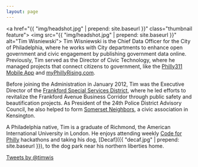 ```yaml
---
layout: page
---
```

<a href="{{ "img/headshot.jpg" | prepend: site.baseurl }}" class="thumbnail feature">
    <img src="{{ "img/headshot.jpg" | prepend: site.baseurl }}" alt="Tim Wisniewski">
</a>
Tim Wisniewski is the Chief Data Officer for the City of Philadelphia, where he works with City departments to enhance open government and civic engagement by publishing government data online. Previously, Tim served as the Director of Civic Technology, where he managed projects that connect citizens to government, like the [Philly311 Mobile App](http://www.phila.gov/311/mobileapp.html) and [myPhillyRising.com](http://myphillyrising.com).

Before joining the Administration in January 2012, Tim was the Executive Director of the [Frankford Special Services District](http://en.wikipedia.org/wiki/Frankford_Special_Services_District_of_Philadelphia), where he led efforts to revitalize the Frankford Avenue Business Corridor through public safety and beautification projects. As President of the 24th Police District Advisory Council, he also helped to form [Somerset Neighbors](#), a civic association in Kensington.

A Philadelphia native, Tim is a graduate of Richmond, the American International University in London. He enjoys attending weekly [Code for Philly](http://codeforphilly.org) hackathons and taking his dog, [Decaf]({{ "decaf.jpg" | prepend: site.baseurl }}), to the dog park near his northern liberties home.

<p><a class="twitter-timeline" href="https://twitter.com/timwis" data-widget-id="352484673072541697">Tweets by @timwis</a><br />
<script>// <![CDATA[
!function(d,s,id){var js,fjs=d.getElementsByTagName(s)[0],p=/^http:/.test(d.location)?'http':'https';if(!d.getElementById(id)){js=d.createElement(s);js.id=id;js.src=p+"://platform.twitter.com/widgets.js";fjs.parentNode.insertBefore(js,fjs);}}(document,"script","twitter-wjs");
// ]]&gt;</script></p>
